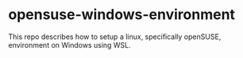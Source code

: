 # opensuse-windows-environment
This repo describes how to setup a linux, specifically openSUSE, environment on Windows using WSL.
